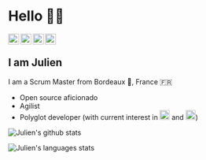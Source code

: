 # Hello 👋🏻

<a href="https://www.linkedin.com/in/jdambron">
  <img align="left" alt="Julien's LinkedIn" width="22px" src="https://cdn.jsdelivr.net/npm/simple-icons/icons/linkedin.svg" />
</a>
<a href="https://twitter.com/JulienDambron">
  <img align="left" alt="Julien's Twitter" width="22px" src="https://cdn.jsdelivr.net/npm/simple-icons/icons/twitter.svg" />
</a>
<a href="https://t.me/JulienDambron">
  <img align="left" alt="Julien's Telegram" width="22px" src="https://cdn.jsdelivr.net/npm/simple-icons/icons/telegram.svg" />
</a>
<a href="https://keybase.io/jdambron">
  <img align="left" alt="Julien's Keybase" width="22px" src="https://cdn.jsdelivr.net/npm/simple-icons/icons/keybase.svg" />
</a>

<br />

## I am Julien

I am a Scrum Master from Bordeaux 🍷, France :fr:

- Open source aficionado
- Agilist
- Polyglot developer (with current interest in <a href="https://www.rust-lang.org/"><img alt="Rust" width="20px" src="https://cdn.jsdelivr.net/npm/simple-icons/icons/rust.svg"></a> and <a href="https://elixir-lang.org/"><img alt="Elixir" width="20px" src="https://cdn.jsdelivr.net/npm/simple-icons/icons/elixir.svg"></a>)

![Julien's github stats](https://github-readme-stats.vercel.app/api?username=jdambron&theme=gruvbox&show_icons=true&count_private=true)

![Julien's languages stats](https://github-readme-stats.vercel.app/api/top-langs/?username=jdambron&theme=gruvbox)

